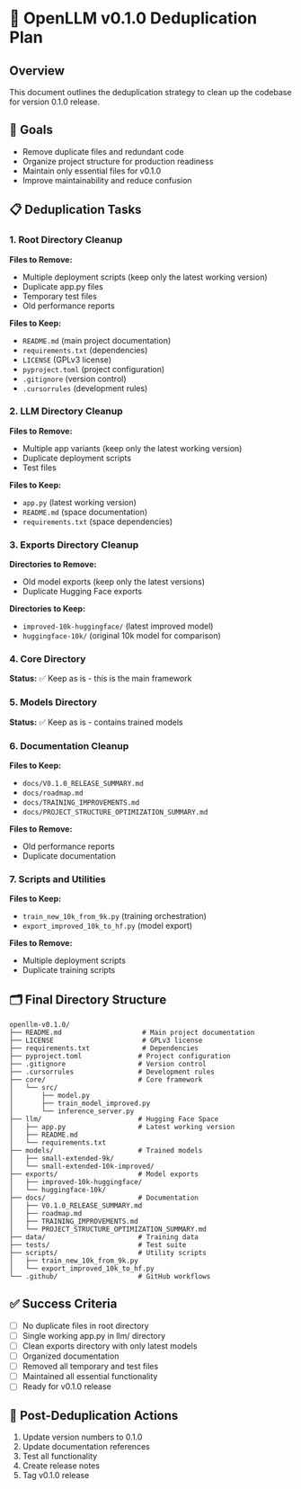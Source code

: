 # 🧹 OpenLLM v0.1.0 Deduplication Plan

## Overview
This document outlines the deduplication strategy to clean up the codebase for version 0.1.0 release.

## 🎯 Goals
- Remove duplicate files and redundant code
- Organize project structure for production readiness
- Maintain only essential files for v0.1.0
- Improve maintainability and reduce confusion

## 📋 Deduplication Tasks

### 1. Root Directory Cleanup
**Files to Remove:**
- Multiple deployment scripts (keep only the latest working version)
- Duplicate app.py files
- Temporary test files
- Old performance reports

**Files to Keep:**
- `README.md` (main project documentation)
- `requirements.txt` (dependencies)
- `LICENSE` (GPLv3 license)
- `pyproject.toml` (project configuration)
- `.gitignore` (version control)
- `.cursorrules` (development rules)

### 2. LLM Directory Cleanup
**Files to Remove:**
- Multiple app variants (keep only the latest working version)
- Duplicate deployment scripts
- Test files

**Files to Keep:**
- `app.py` (latest working version)
- `README.md` (space documentation)
- `requirements.txt` (space dependencies)

### 3. Exports Directory Cleanup
**Directories to Remove:**
- Old model exports (keep only the latest versions)
- Duplicate Hugging Face exports

**Directories to Keep:**
- `improved-10k-huggingface/` (latest improved model)
- `huggingface-10k/` (original 10k model for comparison)

### 4. Core Directory
**Status:** ✅ Keep as is - this is the main framework

### 5. Models Directory
**Status:** ✅ Keep as is - contains trained models

### 6. Documentation Cleanup
**Files to Keep:**
- `docs/V0.1.0_RELEASE_SUMMARY.md`
- `docs/roadmap.md`
- `docs/TRAINING_IMPROVEMENTS.md`
- `docs/PROJECT_STRUCTURE_OPTIMIZATION_SUMMARY.md`

**Files to Remove:**
- Old performance reports
- Duplicate documentation

### 7. Scripts and Utilities
**Files to Keep:**
- `train_new_10k_from_9k.py` (training orchestration)
- `export_improved_10k_to_hf.py` (model export)

**Files to Remove:**
- Multiple deployment scripts
- Duplicate training scripts

## 🗂️ Final Directory Structure

```
openllm-v0.1.0/
├── README.md                    # Main project documentation
├── LICENSE                      # GPLv3 license
├── requirements.txt             # Dependencies
├── pyproject.toml              # Project configuration
├── .gitignore                  # Version control
├── .cursorrules                # Development rules
├── core/                       # Core framework
│   └── src/
│       ├── model.py
│       ├── train_model_improved.py
│       └── inference_server.py
├── llm/                        # Hugging Face Space
│   ├── app.py                  # Latest working version
│   ├── README.md
│   └── requirements.txt
├── models/                     # Trained models
│   ├── small-extended-9k/
│   └── small-extended-10k-improved/
├── exports/                    # Model exports
│   ├── improved-10k-huggingface/
│   └── huggingface-10k/
├── docs/                       # Documentation
│   ├── V0.1.0_RELEASE_SUMMARY.md
│   ├── roadmap.md
│   ├── TRAINING_IMPROVEMENTS.md
│   └── PROJECT_STRUCTURE_OPTIMIZATION_SUMMARY.md
├── data/                       # Training data
├── tests/                      # Test suite
├── scripts/                    # Utility scripts
│   ├── train_new_10k_from_9k.py
│   └── export_improved_10k_to_hf.py
└── .github/                    # GitHub workflows
```

## ✅ Success Criteria
- [ ] No duplicate files in root directory
- [ ] Single working app.py in llm/ directory
- [ ] Clean exports directory with only latest models
- [ ] Organized documentation
- [ ] Removed all temporary and test files
- [ ] Maintained all essential functionality
- [ ] Ready for v0.1.0 release

## 🚀 Post-Deduplication Actions
1. Update version numbers to 0.1.0
2. Update documentation references
3. Test all functionality
4. Create release notes
5. Tag v0.1.0 release
